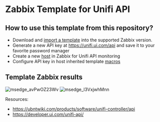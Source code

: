 # Zabbix Template for Unifi API

## How to use this template from this repository?
- Download and [import a template](https://www.zabbix.com/documentation/current/manual/xml_export_import/templates#importing) into the supported Zabbix version.
- Generate a new API key at https://unifi.ui.com/api and save it to your favorite password manager
- Create a new [host](https://www.zabbix.com/documentation/current/en/manual/config/hosts/host) in Zabbix for Unifi API monitoring
- Configure API key in host inherited template [macros](https://www.zabbix.com/documentation/current/en/manual/config/macros)

## Template Zabbix results
![msedge_avPwOZ23Wv](https://github.com/user-attachments/assets/ff59e3fc-e427-4ca8-9f8d-aa9ef08faa42)
![msedge_l3VxjwhMnn](https://github.com/user-attachments/assets/730b7c75-8aac-46cd-9f48-2d25ed5f5e75)

Resources:
- https://ubntwiki.com/products/software/unifi-controller/api
- https://developer.ui.com/unifi-api/
